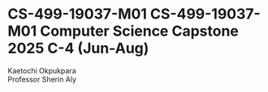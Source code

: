 # CS-499-19037-M01 CS-499-19037-M01 Computer Science Capstone 2025 C-4 (Jun-Aug)
Kaetochi Okpukpara  
Professor Sherin Aly  
